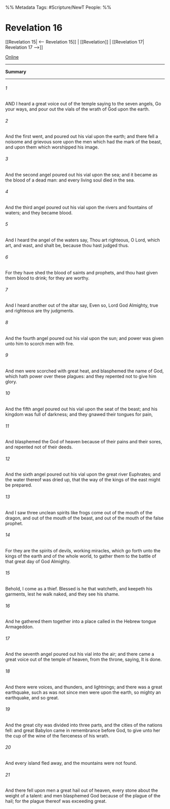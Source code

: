 %% Metadata
Tags: #Scripture/NewT
People: 
%%
# Revelation 16
[[Revelation 15| <-- Revelation 15]] | [[Revelation]] | [[Revelation 17| Revelation 17 -->]]

[Online](https://churchofjesuschrist.org/study/scriptures/nt/rev/16?lang=eng)

---
__Summary__



---
###### 1
AND I heard a great voice out of the temple saying to the seven angels, Go your ways, and pour out the vials of the wrath of God upon the earth.
###### 2
And the first went, and poured out his vial upon the earth; and there fell a noisome and grievous sore upon the men which had the mark of the beast, and upon them which worshipped his image.
###### 3
And the second angel poured out his vial upon the sea; and it became as the blood of a dead man: and every living soul died in the sea.
###### 4
And the third angel poured out his vial upon the rivers and fountains of waters; and they became blood.
###### 5
And I heard the angel of the waters say, Thou art righteous, O Lord, which art, and wast, and shalt be, because thou hast judged thus.
###### 6
For they have shed the blood of saints and prophets, and thou hast given them blood to drink; for they are worthy.
###### 7
And I heard another out of the altar say, Even so, Lord God Almighty, true and righteous are thy judgments.
###### 8
And the fourth angel poured out his vial upon the sun; and power was given unto him to scorch men with fire.
###### 9
And men were scorched with great heat, and blasphemed the name of God, which hath power over these plagues: and they repented not to give him glory.
###### 10
And the fifth angel poured out his vial upon the seat of the beast; and his kingdom was full of darkness; and they gnawed their tongues for pain,
###### 11
And blasphemed the God of heaven because of their pains and their sores, and repented not of their deeds.
###### 12
And the sixth angel poured out his vial upon the great river Euphrates; and the water thereof was dried up, that the way of the kings of the east might be prepared.
###### 13
And I saw three unclean spirits like frogs come out of the mouth of the dragon, and out of the mouth of the beast, and out of the mouth of the false prophet.
###### 14
For they are the spirits of devils, working miracles, which go forth unto the kings of the earth and of the whole world, to gather them to the battle of that great day of God Almighty.
###### 15
Behold, I come as a thief. Blessed is he that watcheth, and keepeth his garments, lest he walk naked, and they see his shame.
###### 16
And he gathered them together into a place called in the Hebrew tongue Armageddon.
###### 17
And the seventh angel poured out his vial into the air; and there came a great voice out of the temple of heaven, from the throne, saying, It is done.
###### 18
And there were voices, and thunders, and lightnings; and there was a great earthquake, such as was not since men were upon the earth, so mighty an earthquake, and so great.
###### 19
And the great city was divided into three parts, and the cities of the nations fell: and great Babylon came in remembrance before God, to give unto her the cup of the wine of the fierceness of his wrath.
###### 20
And every island fled away, and the mountains were not found.
###### 21
And there fell upon men a great hail out of heaven, every stone about the weight of a talent: and men blasphemed God because of the plague of the hail; for the plague thereof was exceeding great.



